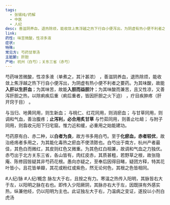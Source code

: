 ```yaml
---
tags:
  - 张锡纯/药解
  - 中医
  - 人纪
desc: 善滋阴养血，退热除烦，能收敛上焦浮越之热下行自小便泻出，为阴虚有热小便不利者之要药
link: 
药性: 味苦微酸，性凉多液
症状: 
特殊: 
常见方: 芍药甘草汤
主脏腑: 肝胆
产地: 杭州（白芍）；关东三省（赤芍）
---
```


芍药味苦微酸，性凉多液（单煮之，其汁甚浓） ，善滋阴养血，退热除烦，能收敛上焦浮越之热下行自小便泻出，为阴虚有热小便不利者之要药。为其味酸，故能**入肝以生肝血**；为其味苦，故能**入胆而益胆汁**；为其味酸而兼苦，且又性凉，又善泻肝胆之热，以除痢疾后重（痢后重者，皆因肝胆之火下迫） ，疗目疾肿疼（肝开窍于目） 。

与当归、地黄同用，则生新血；
与桃仁、红花同用，则消瘀血；
与甘草同用，则调和气血，善治腹疼；**止泻利，必合用炙甘草**
与竹茹同用，则善止吐衄；
与附子同用，则翕收元阳下归宅窟。惟力近和缓，必重用之始能建功。


芍药原有白、赤二种，以**白者为良**，故方书多用白芍。至于**化瘀血，赤者较优**，故治疮疡者多用之，为其能化毒热之瘀血不使溃脓也。白芍出于南方，杭州产者最佳，其色白而微红，其皮则红色又微重。为其色红白相兼，故调和气血之力独优。赤芍出于北方关东三省，各山皆有，肉红皮赤，其质甚粗，若野草之根，故张隐庵、陈修园皆疑其非芍药花根。愚向亦疑之，至奉后因得目睹，疑团方释，特其花叶皆小，且花皆单瓣，其花或粉红或紫色，然无论何色，其根之色皆相同。

#人纪/脉 #人纪/概念 
脉左大于右，且按之有力。寒温之热传入阳明，其脉皆右大于左，以阳明之脉在右也。即传入少阳厥阴，其脉亦右大于左，因既挟有外感实热，纵兼他经，仍以阳明为主也。此证独左大于右，乃温病之变证，遂投以小剂白虎汤
